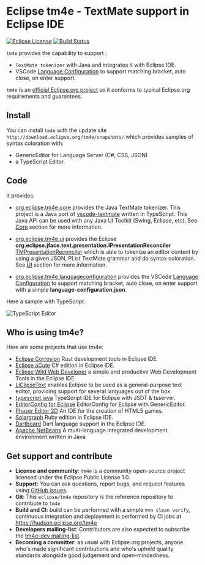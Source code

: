 # Eclipse tm4e - TextMate support in Eclipse IDE

[![Eclipse License](http://img.shields.io/badge/license-Eclipse-brightgreen.svg)](https://github.com/eclipse/tm4e/blob/master/LICENSE)
[![Build Status](https://secure.travis-ci.org/eclipse/tm4e.png)](http://travis-ci.org/eclipse/tm4e)

`tm4e` provides the capability to support : 

 * `TextMate tokenizer` with Java and integrates it with Eclipse IDE.
 * VSCode [Language Configuration](https://code.visualstudio.com/docs/extensionAPI/extension-points#_contributeslanguages) to support matching bracket, auto close, on enter support.

`tm4e` is an [official Eclipse.org project](https://projects.eclipse.org/projects/technology.tm4e) so it conforms to typical Eclipse.org requirements and guarantees.

## Install

You can install `tm4e` with the update site `http://download.eclipse.org/tm4e/snapshots/` which provides samples of syntax coloration with:

 * GenericEditor for Language Server (C#, CSS, JSON)
 * a TypeScript Editor.

## Code

It provides:

 * [org.eclipse.tm4e.core](https://github.com/eclipse/tm4e/tree/master/org.eclipse.tm4e.core) provides the Java TextMate tokenizer. This project is a Java port of [vscode-textmate](https://github.com/Microsoft/vscode-textmate) written in TypeScript. This Java API can be used with any Java UI Toolkit (Swing, Eclipse, etc). See [Core](https://github.com/eclipse/tm4e/wiki/Core) section for more information.

 * [org.eclipse.tm4e.ui](https://github.com/eclipse/tm4e/tree/master/org.eclipse.tm4e.ui) provides the Eclipse **org.eclipse.jface.text.presentation.IPresentationReconciler** [TMPresentationReconciler](https://github.com/eclipse/tm4e/blob/master/org.eclipse.tm4e.ui/src/main/java/org/eclipse/tm4e/ui/text/TMPresentationReconciler.java) which is able to tokenize an editor content by using a given JSON, PList TextMate grammar and do syntax coloration. See [UI](https://github.com/eclipse/tm4e/wiki/UI) section for more information.

 * [org.eclipse.tm4e.languageconfiguration](https://github.com/eclipse/tm4e/tree/master/org.eclipse.tm4e.languageconfiguration) provides the VSCode [Language Configuration](https://code.visualstudio.com/docs/extensionAPI/extension-points#_contributeslanguages) to support matching bracket, auto close, on enter support with a simple **language-configuration.json**.
 
Here a sample with TypeScript:

![TypeScript Editor](https://github.com/eclipse/tm4e/wiki/images/TypeScriptEditor.png)

## Who is using tm4e?

Here are some projects that use tm4e:

 * [Eclipse Corrosion](https://github.com/eclipse/corrosion) Rust development tools in Eclipse IDE.
 * [Eclipse aCute](https://github.com/eclipse/aCute) C# edition in Eclipse IDE.
 * [Eclipse Wild Web Developer](https://github.com/eclipse/wildwebdeveloper) a simple and productive Web Development Tools in the Eclipse IDE.
 * [LiClipseText](http://www.liclipse.com/text/) enables Eclipse to be used as a general-purpose text editor, providing support for several languages out of the box.
 * [typescript.java](https://github.com/angelozerr/typescript.java) TypeScript IDE for Eclipse with JSDT & tsserver.
 * [EditorConfig for Eclipse](https://github.com/angelozerr/ec4e) EditorConfig for Eclipse with GenericEditor.
 * [Phaser Editor 2D](https://phasereditor2d.com) An IDE for the creation of HTML5 games.
 * [Solargraph](https://github.com/PyvesB/eclipse-solargraph) Ruby edition in Eclipse IDE.
 * [Dartboard](https://github.com/eclipse/dartboard) Dart language support in the Eclipse IDE.
 * [Apache NetBeans](https://netbeans.apache.org) A multi-language integrated development environment written in Java
 
## Get support and contribute

* **License and community**: `tm4e` is a community open-source project licensed under the Eclipse Public License 1.0.
* **Support:** You can ask questions, report bugs, and request features using [GitHub issues](http://github.com/eclipse/tm4e/issues).
* **Git**: This `eclipse/tm4e` repository is the reference repository to contribute to `tm4e`
* **Build and CI**: build can be performed with a simple `mvn clean verify`, continuous integration and deployment is performed by CI jobs at https://hudson.eclipse.org/tm4e
* **Developers mailing-list**: Contributors are also expected to subscribe the [tm4e-dev mailing-list](https://dev.eclipse.org/mailman/listinfo/tm4e-dev).
* **Becoming a committer**: as usual with Eclipse.org projects, anyone who's made significant contributions and who's upheld quality standards alongside good judgement and open-mindedness.
